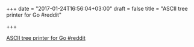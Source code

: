 +++
date = "2017-01-24T16:56:04+03:00"
draft = false
title = "ASCII tree printer for Go  #reddit"

+++

<p><a href="https://t.co/inmi3UiEmX">ASCII tree printer for Go  #reddit</a></p>
